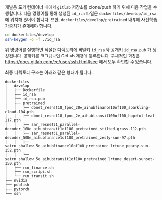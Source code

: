 개발용 도커 컨테이너 내에서 `gitlab` 저장소를 clone/push 하기 위해 다음 작업을 수행합니다.
다음 명령어를 통해 생성된 `id_rsa` 파일은 `dockerfiles/develop/id_rsa` 에 위치해 있어야 합니다.
또한, `dockerfiles/develop/pretrained` 내부에 사전학습 가중치가 존재해야 합니다.

```bash
cd dockerfiles/develop
ssh-keygen -o -f ./id_rsa
```

위 명령어를 실행하면 적절한 디렉토리에 비밀키 `id_rsa` 와 공개키 `id_rsa.pub` 가 생성됩니다. 공개키를 코그넷나인 GitLab 계정에 등록합니다. 구체적인 과정은 https://docs.gitlab.com/ee/user/ssh.html#see 에서 모두 확인할 수 있습니다.

최종 디렉토리 구조는 아래와 같은 형태가 됩니다.

```
dockerfiles
├── develop
│   ├── Dockerfile
│   ├── id_rsa
│   ├── id_rsa.pub
│   ├── pretrained
│   │   ├── dbnet_resnet18_fpnc_20e_aihubfinance10of100_sparkling-cloud-104.pth
│   │   ├── dbnet_resnet18_fpnc_2e_aihubtransit100of100_hopeful-leaf-117.pth
│   │   ├── sar_resnet31_parallel-decoder_100e_aihubtransit1of100_pretrained_stilted-grass-112.pth
│   │   ├── sar_resnet31_parallel-decoder_500e_aihubfinance1of100_pretrained_zesty-sun-97.pth
│   │   ├── satrn_shallow_5e_aihubfinance10of100_pretrained_lrtune_peachy-sun-152.pth
│   │   └── satrn_shallow_5e_aihubtransit1of100_pretrained_lrtune_desert-sunset-150.pth
│   ├── run_finance.sh
│   ├── run_script.sh
│   └── run_transit.sh
├── nvidia
├── publish
├── pytorch
└── ssh
```